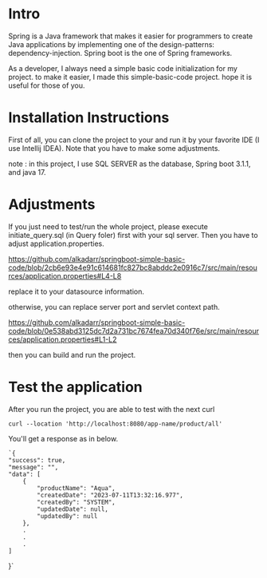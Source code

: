 # Intro
Spring is a Java framework that makes it easier for programmers to create Java applications by 
implementing one of the design-patterns: dependency-injection.
Spring boot is the one of Spring frameworks.

As a developer, I always need a simple basic code initialization for my project. to make it easier,
I made this simple-basic-code project. hope it is useful for those of you.

# Installation Instructions
First of all, you can clone the project to your and run it by your favorite IDE (I use Intellij IDEA).
Note that you have to make some adjustments.

note : in this project, I use SQL SERVER as the database, Spring boot 3.1.1, and java 17.

# Adjustments
If you just need to test/run the whole project, please execute initiate_query.sql (in Query foler) first with your sql server.
Then you have to adjust application.properties.

https://github.com/alkadarr/springboot-simple-basic-code/blob/2cb6e93e4e91c614681fc827bc8abddc2e0916c7/src/main/resources/application.properties#L4-L8

replace it to your datasource information.

otherwise, you can replace server port and servlet context path.

https://github.com/alkadarr/springboot-simple-basic-code/blob/0e538abd3125dc7d2a731bc7674fea70d340f76e/src/main/resources/application.properties#L1-L2

then you can build and run the project.

# Test the application
After you run the project, you are able to test with the next curl

   ` curl --location 'http://localhost:8080/app-name/product/all' `

You'll get a response as in below.
  
    `{
    "success": true,
    "message": "",
    "data": [
        {
            "productName": "Aqua",
            "createdDate": "2023-07-11T13:32:16.977",
            "createdBy": "SYSTEM",
            "updatedDate": null,
            "updatedBy": null
        },
        .
        .
        .
    ]
}`
